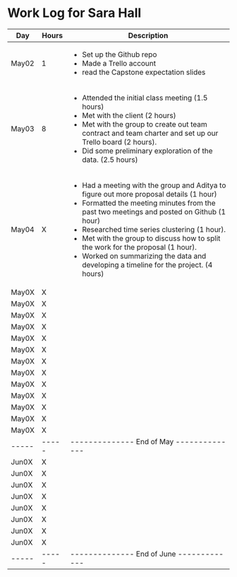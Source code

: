 # Work Log for Sara Hall

| Day   | Hours | Description                              |
|-------|-------|------------------------------------------|
| May02 | 1     |   <ul><li>Set up the Github repo</li><li>Made a Trello account</li><li>read the Capstone expectation slides|</li></ul> |
| May03 | 8     |  <ul><li>Attended the initial class meeting (1.5 hours)</li><li>Met with the client (2 hours) </li><li> Met with the group to create out team contract and team charter and set up our Trello board (2 hours).</li><li>Did some preliminary exploration of the data. (2.5 hours)</ul> |
| May04 | X     |  <ul><li>Had a meeting with the group and Aditya to figure out more proposal details (1 hour)</li><li>Formatted the meeting minutes from the past two meetings and posted on Github (1 hour) </li><li> Researched time series clustering (1 hour).</li><li> Met with the group to discuss how to split the work for the proposal (1 hour).</li><li>Worked on summarizing the data and developing a timeline for the project. (4 hours)</ul> |
| May0X | X     |                                          |
| May0X | X     |                                          |
| May0X | X     |                                          |
| May0X | X     |                                          |
| May0X | X     |                                          |
| May0X | X     |                                          |
| May0X | X     |                                          |
| May0X | X     |                                          |
| May0X | X     |                                          |
| May0X | X     |                                          |
| May0X | X     |                                          |
| May0X | X     |                                          |
| May0X | X     |                                          |
| ----- | ----- | -------------- End of May -------------- |
| Jun0X | X     |                                          |
| Jun0X | X     |                                          |
| Jun0X | X     |                                          |
| Jun0X | X     |                                          |
| Jun0X | X     |                                          |
| Jun0X | X     |                                          |
| Jun0X | X     |                                          |
| Jun0X | X     |                                          |
| ----- | ----- | -------------- End of June ------------- |

